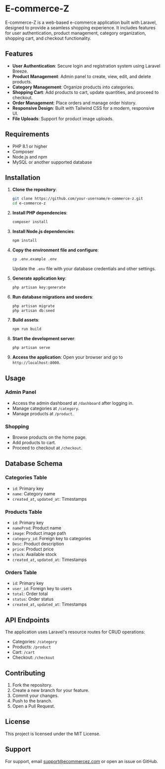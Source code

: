 # E-commerce-Z

E-commerce-Z is a web-based e-commerce application built with Laravel, designed to provide a seamless shopping experience. It includes features for user authentication, product management, category organization, shopping cart, and checkout functionality.

## Features

- **User Authentication**: Secure login and registration system using Laravel Breeze.
- **Product Management**: Admin panel to create, view, edit, and delete products.
- **Category Management**: Organize products into categories.
- **Shopping Cart**: Add products to cart, update quantities, and proceed to checkout.
- **Order Management**: Place orders and manage order history.
- **Responsive Design**: Built with Tailwind CSS for a modern, responsive UI.
- **File Uploads**: Support for product image uploads.

## Requirements

- PHP 8.1 or higher
- Composer
- Node.js and npm
- MySQL or another supported database

## Installation

1. **Clone the repository**:
   ```bash
   git clone https://github.com/your-username/e-commerce-z.git
   cd e-commerce-z
   ```

2. **Install PHP dependencies**:
   ```bash
   composer install
   ```

3. **Install Node.js dependencies**:
   ```bash
   npm install
   ```

4. **Copy the environment file and configure**:
   ```bash
   cp .env.example .env
   ```
   Update the `.env` file with your database credentials and other settings.

5. **Generate application key**:
   ```bash
   php artisan key:generate
   ```

6. **Run database migrations and seeders**:
   ```bash
   php artisan migrate
   php artisan db:seed
   ```

7. **Build assets**:
   ```bash
   npm run build
   ```

8. **Start the development server**:
   ```bash
   php artisan serve
   ```

9. **Access the application**:
   Open your browser and go to `http://localhost:8000`.

## Usage

### Admin Panel

- Access the admin dashboard at `/dashboard` after logging in.
- Manage categories at `/category`.
- Manage products at `/product`.

### Shopping

- Browse products on the home page.
- Add products to cart.
- Proceed to checkout at `/checkout`.

## Database Schema

### Categories Table
- `id`: Primary key
- `name`: Category name
- `created_at`, `updated_at`: Timestamps

### Products Table
- `id`: Primary key
- `nameProd`: Product name
- `image`: Product image path
- `category_id`: Foreign key to categories
- `Desc`: Product description
- `price`: Product price
- `stock`: Available stock
- `created_at`, `updated_at`: Timestamps

### Orders Table
- `id`: Primary key
- `user_id`: Foreign key to users
- `total`: Order total
- `status`: Order status
- `created_at`, `updated_at`: Timestamps

## API Endpoints

The application uses Laravel's resource routes for CRUD operations:

- Categories: `/category`
- Products: `/product`
- Cart: `/cart`
- Checkout: `/checkout`

## Contributing

1. Fork the repository.
2. Create a new branch for your feature.
3. Commit your changes.
4. Push to the branch.
5. Open a Pull Request.

## License

This project is licensed under the MIT License.

## Support

For support, email support@ecommercez.com or open an issue on GitHub.
